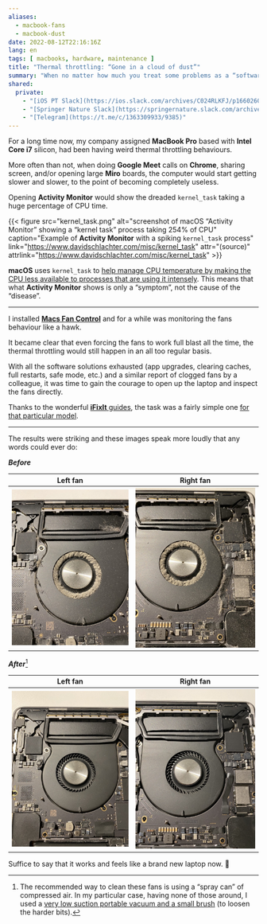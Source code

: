 ```yaml
---
aliases:
  - macbook-fans
  - macbook-dust
date: 2022-08-12T22:16:16Z
lang: en
tags: [ macbooks, hardware, maintenance ]
title: "Thermal throttling: “Gone in a cloud of dust”"
summary: "When no matter how much you treat some problems as a “software” issue, there’s no escaping the “hardware” truth."
shared:
  private:
    - "[iOS PT Slack](https://ios.slack.com/archives/C024RLKFJ/p1660260446400299)"
    - "[Springer Nature Slack](https://springernature.slack.com/archives/C02M6RD1EPK/p1660299800414609?thread_ts=1657727605.821679&channel=C02M6RD1EPK&message_ts=1660299800.414609)"
    - "[Telegram](https://t.me/c/1363309933/9385)"
---
```


For a long time now, my company assigned **MacBook Pro** based with **Intel Core i7** silicon, had been having weird thermal throttling behaviours.

More often than not, when doing **Google Meet** calls on **Chrome**, sharing screen, and/or opening large **Miro** boards, the computer would start getting slower and slower, to the point of becoming completely useless.

Opening **Activity Monitor** would show the dreaded `kernel_task` taking a huge percentage of CPU  time.

{{< figure src="kernel_task.png" alt="screenshot of macOS “Activity Monitor” showing a “kernel task” process taking 254% of CPU" caption="Example of **Activity Monitor** with a spiking `kernel_task` process" link="https://www.davidschlachter.com/misc/kernel_task" attr="(source)" attrlink="https://www.davidschlachter.com/misc/kernel_task" >}}

**macOS** uses `kernel_task` to [help manage CPU temperature by making the CPU less available to processes that are using it intensely](https://support.apple.com/en-us/102172). This means that what **Activity Monitor** shows is only a “symptom”, not the cause of the “disease”.

---

I installed [**Macs Fan Control**](https://crystalidea.com/macs-fan-control) and for a while was monitoring the fans behaviour like a hawk.

It became clear that even forcing the fans to work full blast all the time, the thermal throttling would still happen in an all too regular basis.

With all the software solutions exhausted (app upgrades, clearing caches, full restarts, safe mode, etc.) and a similar report of clogged fans by a colleague, it was time to gain the courage to open up the laptop and inspect the fans directly.

Thanks to the wonderful [**iFixIt** guides](https://www.ifixit.com/Device/MacBook_Pro), the task was a fairly simple one [for that particular model](https://www.ifixit.com/Guide/MacBook+Pro+16-Inch+2019+Lower+Case+Replacement/135013).

---

The results were striking and these images speak more loudly that any words could ever do:

***Before***

| Left fan | Right fan |
|----------|-----------|
| ![left mackbook pro fan clogged up with dust, blocking all of the air flow dividers](left-fan-before.jpg) | ![right mackbook pro fan clogged up with dust, blocking all of the air flow dividers](right-fan-before.jpg) |

***After***[^fn1]

| Left fan | Right fan |
|----------|-----------|
| ![left mackbook pro fan completely clean with the air dividers visible](left-fan-after.jpg) | ![right mackbook pro fan completely clean with the air dividers visible](right-fan-after.jpg) |

Suffice to say that it works and feels like a brand new laptop now. 🎉

[^fn1]: The recommended way to clean these fans is using a “spray can” of compressed air. In my particular case, having none of those around, I used a [very low suction portable vacuum and a small brush](tools.jpg) (to loosen the harder bits).
